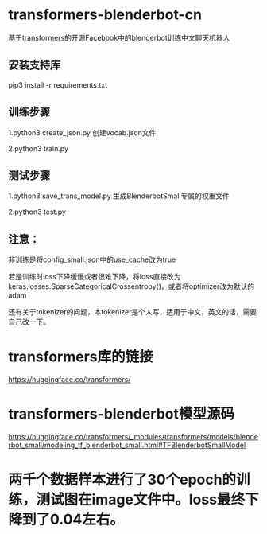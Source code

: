 # transformers-blenderbot-cn
基于transformers的开源Facebook中的blenderbot训练中文聊天机器人
## 安装支持库
pip3 install -r requirements.txt
## 训练步骤
1.python3 create_json.py 创建vocab.json文件

2.python3 train.py

## 测试步骤
1.python3 save_trans_model.py 生成BlenderbotSmall专属的权重文件

2.python3 test.py

## 注意：
非训练是将config_small.json中的use_cache改为true

若是训练时loss下降缓慢或者很难下降，将loss直接改为keras.losses.SparseCategoricalCrossentropy()，或者将optimizer改为默认的adam


还有关于tokenizer的问题，本tokenizer是个人写，适用于中文，英文的话，需要自己改一下。

# transformers库的链接

https://huggingface.co/transformers/

# transformers-blenderbot模型源码
https://huggingface.co/transformers/_modules/transformers/models/blenderbot_small/modeling_tf_blenderbot_small.html#TFBlenderbotSmallModel

# 两千个数据样本进行了30个epoch的训练，测试图在image文件中。loss最终下降到了0.04左右。


